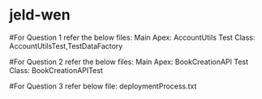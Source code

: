 # jeld-wen

#For Question 1 refer the below files:
Main Apex: AccountUtils
Test Class: AccountUtilsTest,TestDataFactory


#For Question 2 refer the below files:
Main Apex: BookCreationAPI
Test Class: BookCreationAPITest


#For Question 3 refer below file:
deploymentProcess.txt
